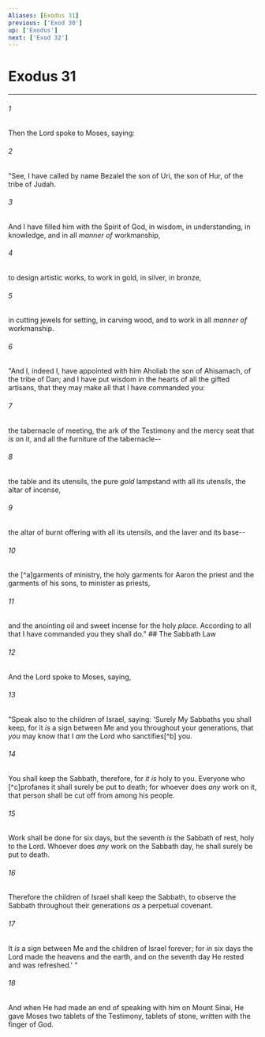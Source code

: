 ```yaml
---
Aliases: [Exodus 31]
previous: ['Exod 30']
up: ['Exodus']
next: ['Exod 32']
---
```

# Exodus 31

***


###### 1 
Then the Lord spoke to Moses, saying: 

###### 2 
"See, I have called by name Bezalel the son of Uri, the son of Hur, of the tribe of Judah. 

###### 3 
And I have filled him with the Spirit of God, in wisdom, in understanding, in knowledge, and in all _manner of_ workmanship, 

###### 4 
to design artistic works, to work in gold, in silver, in bronze, 

###### 5 
in cutting jewels for setting, in carving wood, and to work in all _manner of_ workmanship. 

###### 6 
"And I, indeed I, have appointed with him Aholiab the son of Ahisamach, of the tribe of Dan; and I have put wisdom in the hearts of all the gifted artisans, that they may make all that I have commanded you: 

###### 7 
the tabernacle of meeting, the ark of the Testimony and the mercy seat that _is_ on it, and all the furniture of the tabernacle-- 

###### 8 
the table and its utensils, the pure _gold_ lampstand with all its utensils, the altar of incense, 

###### 9 
the altar of burnt offering with all its utensils, and the laver and its base-- 

###### 10 
the [^a]garments of ministry, the holy garments for Aaron the priest and the garments of his sons, to minister as priests, 

###### 11 
and the anointing oil and sweet incense for the holy _place._ According to all that I have commanded you they shall do." ## The Sabbath Law 

###### 12 
And the Lord spoke to Moses, saying, 

###### 13 
"Speak also to the children of Israel, saying: 'Surely My Sabbaths you shall keep, for it _is_ a sign between Me and you throughout your generations, that _you_ may know that I _am_ the Lord who sanctifies[^b] you. 

###### 14 
You shall keep the Sabbath, therefore, for _it is_ holy to you. Everyone who [^c]profanes it shall surely be put to death; for whoever does _any_ work on it, that person shall be cut off from among his people. 

###### 15 
Work shall be done for six days, but the seventh _is_ the Sabbath of rest, holy to the Lord. Whoever does _any_ work on the Sabbath day, he shall surely be put to death. 

###### 16 
Therefore the children of Israel shall keep the Sabbath, to observe the Sabbath throughout their generations _as_ a perpetual covenant. 

###### 17 
It _is_ a sign between Me and the children of Israel forever; for _in_ six days the Lord made the heavens and the earth, and on the seventh day He rested and was refreshed.' " 

###### 18 
And when He had made an end of speaking with him on Mount Sinai, He gave Moses two tablets of the Testimony, tablets of stone, written with the finger of God.
